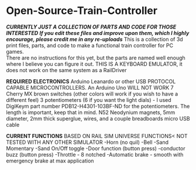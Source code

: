 # Open-Source-Train-Controller
***CURRENTLY JUST A COLLECTION OF PARTS AND CODE FOR THOSE INTERESTED***
***If you edit these files and improve upon them, which I highly encourage, please credit me in any re-uploads***
This is a collection of 3d print files, parts, and code to make a functional train controller for PC games.  
There are no instructions for this yet, but the parts are named well enough where I believe you can figure it out.
THIS IS A KEYBOARD EMULATOR, it does not work on the same system as a RailDriver

**REQUIRED ELECTRONICS**
Arduino Leanardo or other USB PROTOCOL CAPABLE MICROCONTROLLERS.  An Arduino Uno WILL NOT WORK
7 Cherry MX brown switches (other colors will work if you wish to have a different feel)
3 potentiometers (6 if you want the light dials) - I used DigiKeym part number  PDB12-H4301-103BF-ND for the potentiometers.  The length is important, keep that in mind.
N52 Neodynium magnets, 5mm diameter, 2mm thick
superglue, wires, and a couple breadboards
micro USB cable

**CURRENT FUNCTIONS**
BASED ON RAIL SIM UNIVERSE FUNCTIONS< NOT TESTED WITH ANY OTHER SIMULATOR
-Horn (no quil)
-Bell
-Sand Momentary
-Sand On/Off toggle
-Door function (button press)
-conductor buzz (button press)
-Throttle - 8 notched
-Automatic brake - smooth with emergency brake at max application
